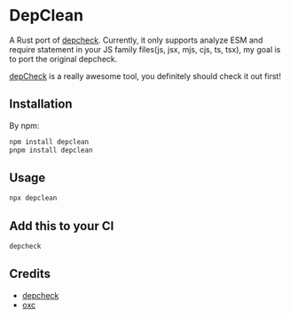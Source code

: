 # DepClean

A Rust port of [depcheck](https://github.com/depcheck/depcheck). Currently, it only supports analyze ESM and require statement in your JS family files(js, jsx, mjs, cjs, ts, tsx), my goal is to port the original depcheck.

[depCheck](https://github.com/depcheck/depcheck) is a really awesome tool, you definitely should check it out first!

## Installation

By npm:

```sh
npm install depclean  
pnpm install depclean
```

## Usage

```sh
npx depclean
```

## Add this to your CI

```sh
depcheck
```

## Credits

- [depcheck](https://github.com/depcheck/depcheck)
- [oxc](https://github.com/oxc-project/oxc)
